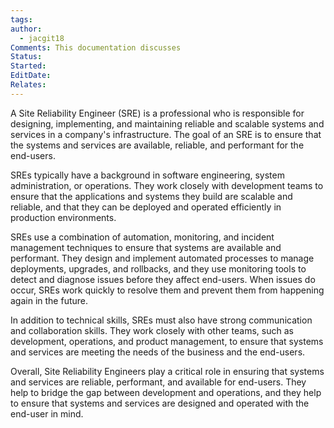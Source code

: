 ```yaml
---
tags: 
author:
  - jacgit18
Comments: This documentation discusses
Status: 
Started: 
EditDate: 
Relates:
---
```

A Site Reliability Engineer (SRE) is a professional who is responsible for designing, implementing, and maintaining reliable and scalable systems and services in a company's infrastructure. The goal of an SRE is to ensure that the systems and services are available, reliable, and performant for the end-users.

SREs typically have a background in software engineering, system administration, or operations. They work closely with development teams to ensure that the applications and systems they build are scalable and reliable, and that they can be deployed and operated efficiently in production environments.

SREs use a combination of automation, monitoring, and incident management techniques to ensure that systems are available and performant. They design and implement automated processes to manage deployments, upgrades, and rollbacks, and they use monitoring tools to detect and diagnose issues before they affect end-users. When issues do occur, SREs work quickly to resolve them and prevent them from happening again in the future.

In addition to technical skills, SREs must also have strong communication and collaboration skills. They work closely with other teams, such as development, operations, and product management, to ensure that systems and services are meeting the needs of the business and the end-users.

Overall, Site Reliability Engineers play a critical role in ensuring that systems and services are reliable, performant, and available for end-users. They help to bridge the gap between development and operations, and they help to ensure that systems and services are designed and operated with the end-user in mind.